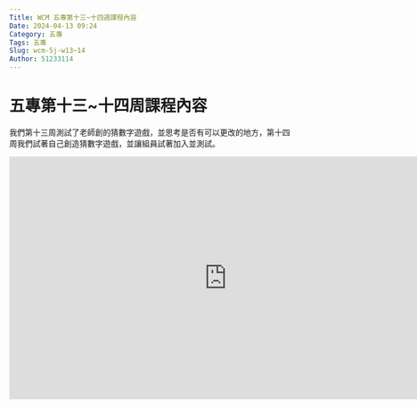 ```yaml
---
Title: WCM 五專第十三~十四週課程內容
Date: 2024-04-13 09:24
Category: 五專
Tags: 五專
Slug: wcm-5j-w13~14
Author: 51233114
---
```


<!-- PELICAN_END_SUMMARY -->

# 五專第十三~十四周課程內容

我們第十三周測試了老師創的猜數字遊戲，並思考是否有可以更改的地方，第十四周我們試著自己創造猜數字遊戲，並讓組員試著加入並測試。
<iframe width="779" height="435" src="https://www.youtube.com/embed/skS2-fppYQ8" title="猜數字遊戲" frameborder="0" allow="accelerometer; autoplay; clipboard-write; encrypted-media; gyroscope; picture-in-picture; web-share" referrerpolicy="strict-origin-when-cross-origin" allowfullscreen></iframe>